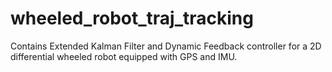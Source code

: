 # wheeled_robot_traj_tracking
Contains Extended Kalman Filter and Dynamic Feedback controller for a 2D differential wheeled robot equipped with GPS and IMU. 
